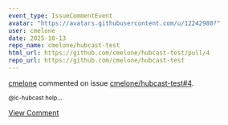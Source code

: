 ```yaml
---
event_type: IssueCommentEvent
avatar: "https://avatars.githubusercontent.com/u/12242980?"
user: cmelone
date: 2025-10-13
repo_name: cmelone/hubcast-test
html_url: https://github.com/cmelone/hubcast-test/pull/4
repo_url: https://github.com/cmelone/hubcast-test
---
```


<a href='https://github.com/cmelone' target='_blank'>cmelone</a> commented on issue <a href='https://github.com/cmelone/hubcast-test/pull/4' target='_blank'>cmelone/hubcast-test#4</a>.

<small>@lc-hubcast help...</small>

<a href='https://github.com/cmelone/hubcast-test/pull/4' target='_blank'>View Comment</a>